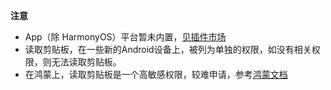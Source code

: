<!-- ## uni.getClipboardData(options) @getclipboarddata -->

<!-- UTSAPIJSON.getClipboardData.name -->

<!-- UTSAPIJSON.getClipboardData.description -->

<!-- UTSAPIJSON.getClipboardData.compatibility -->

<!-- UTSAPIJSON.getClipboardData.param -->

<!-- UTSAPIJSON.getClipboardData.returnValue -->

<!-- UTSAPIJSON.getClipboardData.example -->

**注意**

- App（除 HarmonyOS）平台暂未内置，[见插件市场](https://ext.dcloud.net.cn/search?q=%E5%89%AA%E5%88%87%E6%9D%BF&orderBy=Relevance&cat1=8&cat2=81)
- 读取剪贴板，在一些新的Android设备上，被列为单独的权限，如没有相关权限，则无法读取剪贴板。
- 在鸿蒙上，读取剪贴板是一个高敏感权限，较难申请，参考[鸿蒙文档](https://developer.huawei.com/consumer/cn/doc/harmonyos-guides/get-pastedata-permission-guidelines?ha_source=Dcloud&ha_sourceId=89000448)

<!-- UTSAPIJSON.getClipboardData.tutorial -->

<!-- ## uni.setClipboardData(options) @setclipboarddata -->

<!-- UTSAPIJSON.setClipboardData.name -->

<!-- UTSAPIJSON.setClipboardData.description -->

<!-- UTSAPIJSON.setClipboardData.compatibility -->

<!-- UTSAPIJSON.setClipboardData.param -->

<!-- UTSAPIJSON.setClipboardData.returnValue -->

<!-- UTSAPIJSON.setClipboardData.example -->

<!-- UTSAPIJSON.setClipboardData.tutorial -->

<!-- UTSAPIJSON.clipboard.example -->

<!-- UTSAPIJSON.general_type.name -->

<!-- UTSAPIJSON.general_type.param -->
